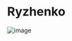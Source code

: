 # Ryzhenko
![image](https://user-images.githubusercontent.com/107180919/209534051-0830acd2-30ce-41c0-af48-210ff751f249.png)
